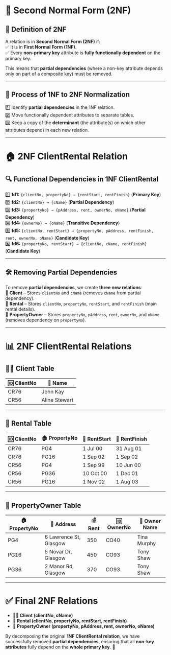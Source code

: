 # 🌟 **Second Normal Form (2NF)**  

## 📌 **Definition of 2NF**  
A relation is in **Second Normal Form (2NF)** if:  
✅ It is in **First Normal Form (1NF)**.  
✅ Every **non-primary key** attribute is **fully functionally dependent** on the primary key.  

This means that **partial dependencies** (where a non-key attribute depends only on part of a composite key) must be removed.  

---

## 🔄 **Process of 1NF to 2NF Normalization**  
1️⃣ Identify **partial dependencies** in the 1NF relation.  
2️⃣ Move functionally dependent attributes to separate tables.  
3️⃣ Keep a copy of the **determinant** (the attribute(s) on which other attributes depend) in each new relation.  

---

# 🏠 **2NF ClientRental Relation**  

## 🔍 **Functional Dependencies in 1NF ClientRental**  

1️⃣ **fd1:** `{clientNo, propertyNo} → {rentStart, rentFinish}` (**Primary Key**)  
2️⃣ **fd2:** `{clientNo} → {cName}` (**Partial Dependency**)  
3️⃣ **fd3:** `{propertyNo} → {pAddress, rent, ownerNo, oName}` (**Partial Dependency**)  
4️⃣ **fd4:** `{ownerNo} → {oName}` (**Transitive Dependency**)  
5️⃣ **fd5:** `{clientNo, rentStart} → {propertyNo, pAddress, rentFinish, rent, ownerNo, oName}` (**Candidate Key**)  
6️⃣ **fd6:** `{propertyNo, rentStart} → {clientNo, cName, rentFinish}` (**Candidate Key**)  

---

## 🛠 **Removing Partial Dependencies**  

To remove **partial dependencies**, we create **three new relations**:  
📌 **Client** – Stores `clientNo` and `cName` (removes `cName` from partial dependency).  
📌 **Rental** – Stores `clientNo`, `propertyNo`, `rentStart`, and `rentFinish` (main rental details).  
📌 **PropertyOwner** – Stores `propertyNo`, `pAddress`, `rent`, `ownerNo`, and `oName` (removes dependency on `propertyNo`).  

---

# 📊 **2NF ClientRental Relations**  

## 🧑‍💼 **Client Table**  
| 🆔 ClientNo | 👤 Name          |  
|------------|----------------|  
| CR76       | John Kay       |  
| CR56       | Aline Stewart  |  

---

## 📜 **Rental Table**  
| 🆔 ClientNo | 🏠 PropertyNo | 📅 RentStart | 📅 RentFinish |  
|------------|-------------|------------|-------------|  
| CR76       | PG4         | 1 Jul 00   | 31 Aug 01  |  
| CR76       | PG16        | 1 Sep 02   | 1 Sep 02   |  
| CR56       | PG4         | 1 Sep 99   | 10 Jun 00  |  
| CR56       | PG36        | 10 Oct 00  | 1 Dec 01   |  
| CR56       | PG16        | 1 Nov 02   | 1 Aug 03   |  

---

## 🏡 **PropertyOwner Table**  
| 🏠 PropertyNo | 📍 Address                 | 💰 Rent | 🆔 OwnerNo | 👤 Owner Name   |  
|--------------|---------------------------|------|---------|-------------|  
| PG4          | 6 Lawrence St, Glasgow    | 350  | CO40    | Tina Murphy  |  
| PG16         | 5 Novar Dr, Glasgow       | 450  | CO93    | Tony Shaw    |  
| PG36         | 2 Manor Rd, Glasgow       | 370  | CO93    | Tony Shaw    |  

---

# ✅ **Final 2NF Relations**  

- **🧑‍💼 Client (clientNo, cName)**  
- **📜 Rental (clientNo, propertyNo, rentStart, rentFinish)**  
- **🏡 PropertyOwner (propertyNo, pAddress, rent, ownerNo, oName)**  

By decomposing the original **1NF ClientRental relation**, we have successfully removed **partial dependencies**, ensuring that all **non-key attributes** fully depend on the **whole primary key**. 🎯